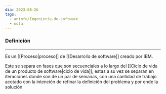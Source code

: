 ```yaml
---
dia: 2023-08-26
tags:
  - aninfo/Ingeniería-de-software
  - nota
---
```

### Definición
---
Es un [[Proceso|proceso]] de [[Desarrollo de software]] creado por IBM. 

Este se separa en fases que son secuenciales a lo largo del [[Ciclo de vida de un producto de software|ciclo de vida]], estas a su vez se separan en iteraciones donde son de un par de semanas, con una cantidad de trabajo acotado con la intención de refinar la definición del problema y por ende la solución